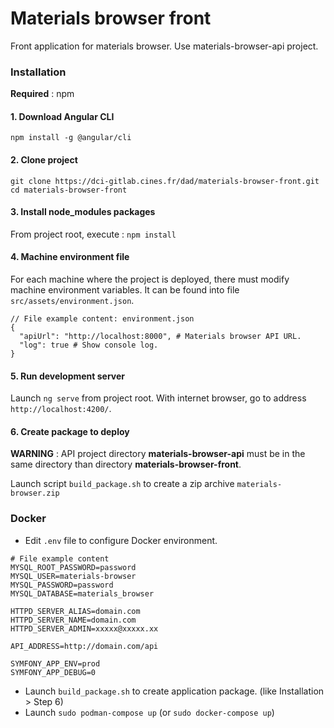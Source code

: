# Materials browser front

Front application for materials browser. Use materials-browser-api project.

### Installation

**Required** : npm

#### 1. Download Angular CLI

`npm install -g @angular/cli`

#### 2. Clone project

```
git clone https://dci-gitlab.cines.fr/dad/materials-browser-front.git
cd materials-browser-front
```

#### 3. Install node_modules packages

From project root, execute : `npm install`

#### 4. Machine environment file 

For each machine where the project is deployed, there must modify machine environment variables. It can be found into file `src/assets/environment.json`.
```
// File example content: environment.json
{
  "apiUrl": "http://localhost:8000", # Materials browser API URL.
  "log": true # Show console log.
}
```

#### 5. Run development server

Launch `ng serve` from project root. With internet browser, go to address `http://localhost:4200/`.

#### 6. Create package to deploy

**WARNING** : API project directory **materials-browser-api** must be in the same directory than directory **materials-browser-front**.  

Launch script `build_package.sh` to create a zip archive `materials-browser.zip`

### Docker

- Edit `.env` file to configure Docker environment.
```
# File example content
MYSQL_ROOT_PASSWORD=password
MYSQL_USER=materials-browser
MYSQL_PASSWORD=password
MYSQL_DATABASE=materials_browser

HTTPD_SERVER_ALIAS=domain.com
HTTPD_SERVER_NAME=domain.com
HTTPD_SERVER_ADMIN=xxxxx@xxxxx.xx

API_ADDRESS=http://domain.com/api

SYMFONY_APP_ENV=prod
SYMFONY_APP_DEBUG=0
```

- Launch `build_package.sh` to create application package. (like Installation > Step 6)
- Launch `sudo podman-compose up` (or `sudo docker-compose up`)